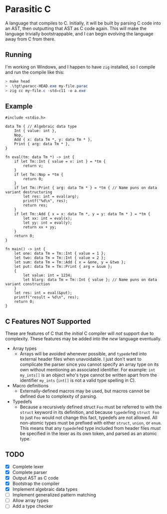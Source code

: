 # Parasitic C
A language that compiles to C. Initially, it will be built by parsing C code into an AST, then outputting that AST as C code again. This will make the language trivially bootstrappable, and I can begin evolving the language away from C from there.

## Running

I'm working on Windows, and I happen to have `zig` installed, so I compile and run the compile like this:

```powershell
> make head
> .\tgt\paracc-HEAD.exe my-file.parac
> zig cc my-file.c -std=c11 -o a.exe
```

## Example

```mun
#include <stdio.h>

data Tm { // Algebraic data type
    Int { value: int },
    Nop,
    Add { x: data Tm *, y: data Tm * },
    Print { arg: data Tm * },
}

fn eval(tm: data Tm *) -> int {
    if let Tm::Int { value = v: int } = *tm {
        return v;
    }
    if let Tm::Nop = *tm {
        return 0;
    }
    if let Tm::Print { arg: data Tm * } = *tm { // Name puns on data variant destructuring
        let res: int = eval(arg);
        printf("%d\n", res);
        return res;
    }
    if let Tm::Add { x = x: data Tm *, y = y: data Tm * } = *tm {
        let xx: int = eval(x);
        let yy: int = eval(y);
        return xx + yy;
    }
    return 0;
}

fn main() -> int {
    let one: data Tm = Tm::Int { value = 1 };
    let two: data Tm = Tm::Int { value = 2 };
    let sum: data Tm = Tm::Add { x = &one, y = &two };
    let put: data Tm = Tm::Print { arg = &sum };
    {
        let value: int = 1234;
        let blarg: data Tm = Tm::Int { value }; // Name puns on data variant construction
    }
    let res: int = eval(&put);
    printf("result = %d\n", res);
    return 0;
}
```

## C Features NOT Supported
These are features of C that the *initial* C compiler will *not* support due to complexity. These features may be added into the *new* language eventually.

- Array types
    - Arrays will be avoided whenever possible, and `typedef`ed into external header files when unavoidable. I just don't want to complicate the parser since you cannot specify an array type on its own without mentioning an associated identifier. For example: `int my_ints[]` is an object who's type cannot be written apart from the identifier `my_ints` (`int[]` is not a valid type spelling in C).
- Macro definitions
    - Externally-defined macros may be used, but macros cannot be defined due to complexity of parsing.
- Typedefs
    - Because a recursively defined struct `Foo` must be referred to with the `struct` keyword in its definition, and because `typedef`ing `struct Foo` to just `Foo` would not change this fact, typedefs are not allowed. All non-atomic types must be prefixed with either `struct`, `union`, or `enum`. This means that any `typedef`ed type included from header files *must* be specified in the lexer as its own token, and parsed as an atomic type.

## TODO
- [X] Complete lexer
- [X] Complete parser
- [X] Output AST as C code
- [X] Bootstrap the compiler
- [X] Implement algebraic data types
- [ ] Implement generalized pattern matching
- [ ] Allow array types
- [ ] Add a type checker